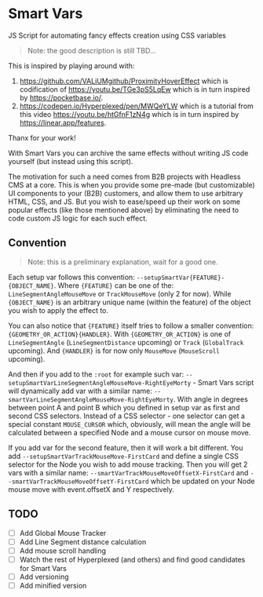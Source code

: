 # Smart Vars
JS Script for automating fancy effects creation using CSS variables

> Note: the good description is still TBD...

This is inspired by playing around with:
1. https://github.com/VALiUMgithub/ProximityHoverEffect which is codification of https://youtu.be/TGe3pS5LqEw which is in turn inspired by https://pocketbase.io/.
2. https://codepen.io/Hyperplexed/pen/MWQeYLW which is a tutorial from this video https://youtu.be/htGfnF1zN4g which is in turn inspired by https://linear.app/features.

Thanx for your work!

With Smart Vars you can archive the same effects without writing JS code yourself (but instead using this script).

The motivation for such a need comes from B2B projects with Headless CMS at a core. 
This is when you provide some pre-made (but customizable) UI components to your (B2B) customers, and allow them to use
arbitrary HTML, CSS, and JS.
But you wish to ease/speed up their work on some popular effects (like those mentioned above) by eliminating the need to 
code custom JS logic for each such effect.

## Convention
> Note: this is a preliminary explanation, wait for a good one.

Each setup var follows this convention: `--setupSmartVar{FEATURE}-{OBJECT_NAME}`.
Where `{FEATURE}` can be one of the: `LineSegmentAngleMouseMove` or `TrackMouseMove` (only 2 for now).
While `{OBJECT_NAME}` is an arbitrary unique name (within the feature) of the object you wish to apply the effect to.

You can also notice that `{FEATURE}` itself tries to follow a smaller convention: `{GEOMETRY_OR_ACTION}{HANDLER}`.
With `{GEOMETRY_OR_ACTION}` is one of `LineSegmentAngle` (`LineSegmentDistance` upcoming) or `Track` (`GlobalTrack` upcoming).
And `{HANDLER}` is for now only `MouseMove` (`MouseScroll` upcoming).

And then if you add to the `:root` for example such var: `--setupSmartVarLineSegmentAngleMouseMove-RightEyeMorty` -
Smart Vars script will dynamically add var with a similar name: `--smartVarLineSegmentAngleMouseMove-RightEyeMorty`.
With angle in degrees between point A and point B which you defined in setup var as first and second CSS selectors.
Instead of a CSS selector - one selector can get a special constant `MOUSE_CURSOR` which, obviously, will mean the angle
will be calculated between a specified Node and a mouse cursor on mouse move.

If you add var for the second feature, then it will work a bit different.
You add `--setupSmartVarTrackMouseMove-FirstCard` and define a single CSS selector for the Node you wish to add 
mouse tracking. Then you will get 2 vars with a similar name: `--smartVarTrackMouseMoveOffsetX-FirstCard` and
`--smartVarTrackMouseMoveOffsetY-FirstCard` which be updated on your Node mouse move with event.offsetX and Y respectively.

## TODO
- [ ] Add Global Mouse Tracker
- [ ] Add Line Segment distance calculation
- [ ] Add mouse scroll handling
- [ ] Watch the rest of Hyperplexed (and others) and find good candidates for Smart Vars
- [ ] Add versioning
- [ ] Add minified version
